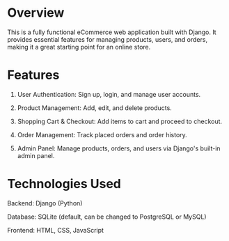 # Overview

This is a fully functional eCommerce web application built with Django. It provides essential features for managing products, users, and orders, making it a great starting point for an online store.

# Features

1. User Authentication: Sign up, login, and manage user accounts.

2. Product Management: Add, edit, and delete products.

3. Shopping Cart & Checkout: Add items to cart and proceed to checkout.

4. Order Management: Track placed orders and order history.

5. Admin Panel: Manage products, orders, and users via Django's built-in admin panel.

# Technologies Used

Backend: Django (Python)

Database: SQLite (default, can be changed to PostgreSQL or MySQL)

Frontend: HTML, CSS, JavaScript

